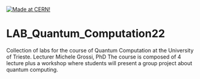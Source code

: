 [![Made at CERN!](https://img.shields.io/badge/CERN-OpenSource-orange)](https://home.cern)

# LAB_Quantum_Computation22
Collection of labs for the course of Quantum Computation at the University of Trieste. Lecturer Michele Grossi, PhD
The course is composed of 4 lecture plus a workshop where students will present a group project about quantum computing.
